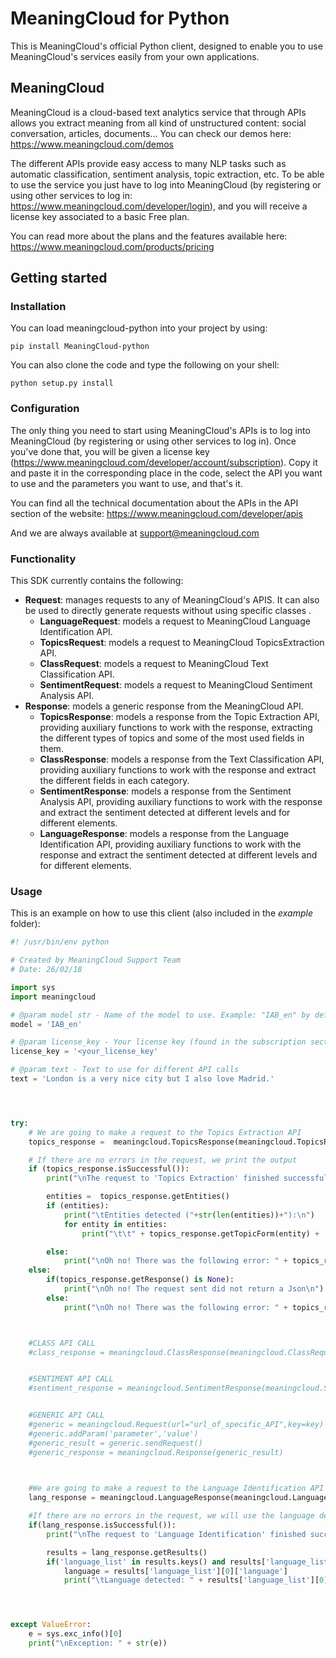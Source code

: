 # MeaningCloud for Python

This is MeaningCloud's official Python client, designed to enable you to use MeaningCloud's services easily from your own applications.

## MeaningCloud

MeaningCloud is a cloud-based text analytics service that through APIs allows you extract meaning from all kind of unstructured content: social conversation, articles, documents... You can check our demos here: https://www.meaningcloud.com/demos

The different APIs provide easy access to many NLP tasks such as automatic classification, sentiment analysis, topic extraction, etc. To be able to use the service you just have to log into MeaningCloud (by registering or using other services to log in: https://www.meaningcloud.com/developer/login), and you will receive a license key associated to a basic Free plan.

You can read more about the plans and the features available here: https://www.meaningcloud.com/products/pricing


## Getting started

### Installation

You can load meaningcloud-python into your project by using:
```
pip install MeaningCloud-python
```

You can also clone the code and type the following on your shell:

``` 
python setup.py install
```

### Configuration

The only thing you need to start using MeaningCloud's APIs is to log into MeaningCloud (by registering or using other services to log in). Once you've done that, you will be given a license key (https://www.meaningcloud.com/developer/account/subscription). Copy it and paste it in the corresponding place in the code, select the API you want to use and the parameters you want to use, and that's it.

You can find all the technical documentation about the APIs in the API section of the website: https://www.meaningcloud.com/developer/apis

And we are always available at support@meaningcloud.com

### Functionality

This SDK currently contains the following:

- **Request**: manages requests to any of MeaningCloud's APIS. It can also be used to directly generate requests without using specific classes .
    - **LanguageRequest**: models a request to MeaningCloud Language Identification API.
    - **TopicsRequest**: models a request to MeaningCloud TopicsExtraction API.
    - **ClassRequest**: models a request to MeaningCloud Text Classification API.
    - **SentimentRequest**: models a request to MeaningCloud Sentiment Analysis API.
- **Response**: models a generic response from the MeaningCloud API.
    - **TopicsResponse**: models a response from the Topic Extraction API, providing auxiliary functions to work with the response, extracting the different types of topics and some of the most used fields in them.
    - **ClassResponse**: models a response from the Text Classification API, providing auxiliary functions to work with the response and extract the different fields in each category.
    - **SentimentResponse**: models a response from the Sentiment Analysis API, providing auxiliary functions to work with the response and extract the sentiment detected at different levels and for different elements.
    - **LanguageResponse**: models a response from the Language Identification API, providing auxiliary functions to work with the response and extract the sentiment detected at different levels and for different elements.
   
### Usage

This is an example on how to use this client (also included in the _example_ folder):

```python
#! /usr/bin/env python

# Created by MeaningCloud Support Team
# Date: 26/02/18

import sys
import meaningcloud

# @param model str - Name of the model to use. Example: "IAB_en" by default = "IPTC_en"
model = 'IAB_en'

# @param license_key - Your license key (found in the subscription section in https://www.meaningcloud.com/developer/)
license_key = '<your_license_key'

# @param text - Text to use for different API calls
text = 'London is a very nice city but I also love Madrid.'




try:
    # We are going to make a request to the Topics Extraction API
    topics_response =  meaningcloud.TopicsResponse(meaningcloud.TopicsRequest(license_key, txt=text, lang='en', topicType='e').sendReq())

    # If there are no errors in the request, we print the output
    if (topics_response.isSuccessful()):
        print("\nThe request to 'Topics Extraction' finished successfully!\n")

        entities =  topics_response.getEntities()
        if (entities):
            print("\tEntities detected ("+str(len(entities))+"):\n")
            for entity in entities:
                print("\t\t" + topics_response.getTopicForm(entity) + ' --> ' + topics_response.getTypeLastNode(topics_response.getOntoType(entity)) + "\n")

        else:
            print("\nOh no! There was the following error: " + topics_response.getStatusMsg() + "\n")
    else:
        if(topics_response.getResponse() is None):
            print("\nOh no! The request sent did not return a Json\n")
        else:
            print("\nOh no! There was the following error: " + topics_response.getStatusMsg() + "\n")



    #CLASS API CALL	
    #class_response = meaningcloud.ClassResponse(meaningcloud.ClassRequest(license_key, txt=text, model=model).sendReq())


    #SENTIMENT API CALL
    #sentiment_response = meaningcloud.SentimentResponse(meaningcloud.SentimentRequest(license_key, lang='en', txt=text, txtf='plain').sendReq())


    #GENERIC API CALL
    #generic = meaningcloud.Request(url="url_of_specific_API",key=key)
    #generic.addParam('parameter','value')
    #generic_result = generic.sendRequest()
    #generic_response = meaningcloud.Response(generic_result)
	


    #We are going to make a request to the Language Identification API
    lang_response = meaningcloud.LanguageResponse(meaningcloud.LanguageRequest(license_key, txt=text).sendReq())

    #If there are no errors in the request, we will use the language detected to make a request to Sentiment and Topics
    if(lang_response.isSuccessful()):
        print("\nThe request to 'Language Identification' finished successfully!\n")

        results = lang_response.getResults()
        if('language_list' in results.keys() and results['language_list']):
            language = results['language_list'][0]['language']
            print("\tLanguage detected: " + results['language_list'][0]['name'] + ' ('+language+")\n")




except ValueError:
    e = sys.exc_info()[0]
    print("\nException: " + str(e))

```
